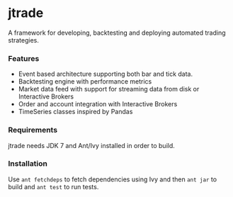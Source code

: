 # jtrade
A framework for developing, backtesting and deploying automated trading strategies.

### Features
* Event based architecture supporting both bar and tick data.
* Backtesting engine with performance metrics
* Market data feed with support for streaming data from disk or Interactive Brokers
* Order and account integration with Interactive Brokers
* TimeSeries classes inspired by Pandas

### Requirements
jtrade needs JDK 7 and Ant/Ivy installed in order to build.

### Installation
Use `ant fetchdeps` to fetch dependencies using Ivy and then `ant jar` to build and `ant test` to run tests.

